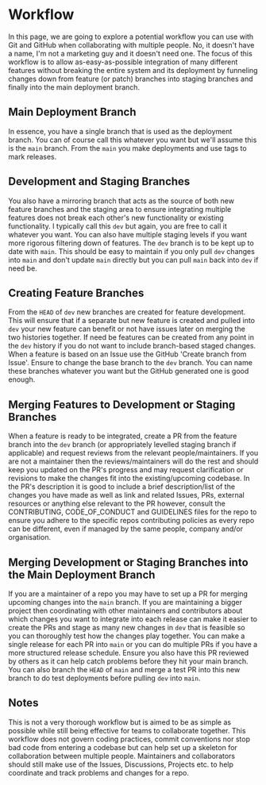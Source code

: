 # Workflow

In this page, we are going to explore a potential workflow you can use with Git and GitHub when collaborating with multiple people. No, it doesn't have a name, I'm not a marketing guy and it doesn't need one. The focus of this workflow is to allow as-easy-as-possible integration of many different features without breaking the entire system and its deployment by funneling changes down from feature (or patch) branches into staging branches and finally into the main deployment branch.

## Main Deployment Branch

In essence, you have a single branch that is used as the deployment branch. You can of course call this whatever you want but we'll assume this is the `main` branch. From the `main` you make deployments and use tags to mark releases.

## Development and Staging Branches

You also have a mirroring branch that acts as the source of both new feature branches and the staging area to ensure integrating multiple features does not break each other's new functionality or existing functionality. I typically call this `dev` but again, you are free to call it whatever you want. You can also have multiple staging levels if you want more rigorous filtering down of features. The `dev` branch is to be kept up to date with `main`. This should be easy to maintain if you only pull `dev` changes into `main` and don't update `main` directly but you can pull `main` back into `dev` if need be.

## Creating Feature Branches

From the `HEAD` of `dev` new branches are created for feature development. This will ensure that if a separate but new feature is created and pulled into `dev` your new feature can benefit or not have issues later on merging the two histories together. If need be features can be created from any point in the `dev` history if you do not want to include branch-based staged changes. When a feature is based on an Issue use the GitHub 'Create branch from Issue'. Ensure to change the base branch to the `dev` branch. You can name these branches whatever you want but the GitHub generated one is good enough.

## Merging Features to Development or Staging Branches

When a feature is ready to be integrated, create a PR from the feature branch into the `dev` branch (or appropriately levelled staging branch if applicable) and request reviews from the relevant people/maintainers. If you are not a maintainer then the reviews/maintainers will do the rest and should keep you updated on the PR's progress and may request clarification or revisions to make the changes fit into the existing/upcoming codebase. In the PR's description it is good to include a brief description/list of the changes you have made as well as link and related Issues, PRs, external resources or anything else relevant to the PR however, consult the CONTRIBUTING, CODE_OF_CONDUCT and GUIDELINES files for the repo to ensure you adhere to the specific repos contributing policies as every repo can be different, even if managed by the same people, company and/or organisation.

## Merging Development or Staging Branches into the Main Deployment Branch

If you are a maintainer of a repo you may have to set up a PR for merging upcoming changes into the `main` branch. If you are maintaining a bigger project then coordinating with other maintainers and contributors about which changes you want to integrate into each release can make it easier to create the PRs and stage as many new changes in `dev` that is feasible so you can thoroughly test how the changes play together. You can make a single release for each PR into `main` or you can do multiple PRs if you have a more structured release schedule. Ensure you also have this PR reviewed by others as it can help catch problems before they hit your main branch. You can also branch the `HEAD` of `main` and merge a test PR into this new branch to do test deployments before pulling `dev` into `main`.

## Notes

This is not a very thorough workflow but is aimed to be as simple as possible while still being effective for teams to collaborate together. This workflow does not govern coding practices, commit conventions nor stop bad code from entering a codebase but can help set up a skeleton for collaboration between multiple people. Maintainers and collaborators should still make use of the Issues, Discussions, Projects etc. to help coordinate and track problems and changes for a repo.
